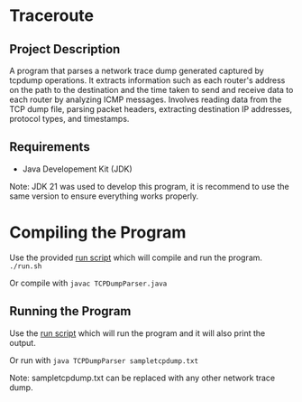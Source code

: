 # Traceroute
## Project Description
A program that parses a network trace dump generated captured by tcpdump operations. It extracts information such as each router's address on the path to the destination and the time taken to send and receive data to each router by analyzing ICMP messages.
Involves reading data from the TCP dump file, parsing packet headers, extracting destination IP addresses, protocol types, and timestamps.

## Requirements
- Java Developement Kit (JDK)

Note: JDK 21 was used to develop this program, it is recommend to use the same version to ensure everything works properly.

# Compiling the Program
Use the provided [run script](run.sh) which will compile and run the program.
```./run.sh```

Or compile with ```javac TCPDumpParser.java```

## Running the Program
Use the [run script](run.sh) which will run the program and it will also print the output.

Or run with ```java TCPDumpParser sampletcpdump.txt```

Note: sampletcpdump.txt can be replaced with any other network trace dump.
